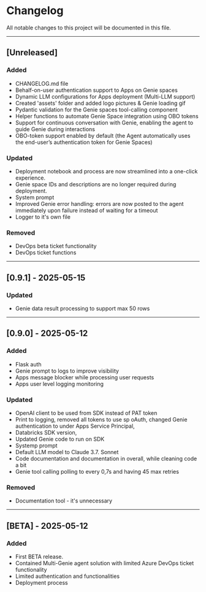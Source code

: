 # Changelog

All notable changes to this project will be documented in this file.

---

## [Unreleased]
### Added
- CHANGELOG.md file
- Behalf-on-user authentication support to Apps on Genie spaces
- Dynamic LLM configurations for Apps deployment (Multi-LLM support)
- Created 'assets' folder and added logo pictures & Genie loading gif
- Pydantic validation for the Genie spaces tool-calling component
- Helper functions to automate Genie Space integration using OBO tokens
- Support for continuous conversation with Genie, enabling the agent to guide Genie during interactions
- OBO-token support enabled by default (the Agent automatically uses the end-user’s authentication token for Genie Spaces)

### Updated
- Deployment notebook and process are now streamlined into a one-click experience.
- Genie space IDs and descriptions are no longer required during deployment.
- System prompt
- Improved Genie error handling: errors are now posted to the agent immediately upon failure instead of waiting for a timeout
- Logger to it's own file

### Removed
- DevOps beta ticket functionality 
- DevOps ticket functions

---
## [0.9.1] - 2025-05-15
### Updated
- Genie data result processing to support max 50 rows

---
## [0.9.0] - 2025-05-12
### Added
- Flask auth
- Genie prompt to logs to improve visibility
- Apps message blocker while processing user requests
- Apps user level logging monitoring 

### Updated
- OpenAI client to be used from SDK instead of PAT token
- Print to logging, removed all tokens to use sp oAuth, changed Genie authentication to under Apps Service Principal, 
- Databricks SDK version, 
- Updated Genie code to run on SDK
- Systemp prompt
- Default LLM model to Claude 3.7. Sonnet
- Code documentation and documentation in overall, while cleaning code a bit
- Genie tool calling polling to every 0,7s and having 45 max retries
### Removed
- Documentation tool - it's unnecessary
---
## [BETA] - 2025-05-12
### Added
- First BETA release.
- Contained Multi-Genie agent solution with limited Azure DevOps ticket functionality
- Limited authentication and functionalities
- Deployment process